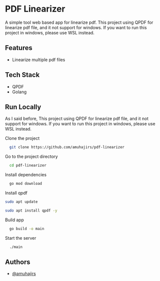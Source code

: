 
# PDF Linearizer

A simple tool web based app for linearize pdf. This project using QPDF for linearize pdf file, and it not support for windows. If you want to run this project in windows, please use WSL instead.
## Features

- Linearize multiple pdf files

## Tech Stack

- QPDF
- Golang

## Run Locally

As I said before, This project using QPDF for linearize pdf file, and it not support for windows. If you want to run this project in windows, please use WSL instead.

Clone the project

```bash
  git clone https://github.com/amuhajirs/pdf-linearizer
```

Go to the project directory

```bash
  cd pdf-linearizer
```

Install dependencies

```bash
  go mod download
```

Install qpdf

```bash
sudo apt update
```

```bash
sudo apt install qpdf -y
```

Build app

```bash
  go build -o main
```

Start the server

```bash
  ./main
```


## Authors

- [@amuhajirs](https://www.github.com/amuhajirs)
